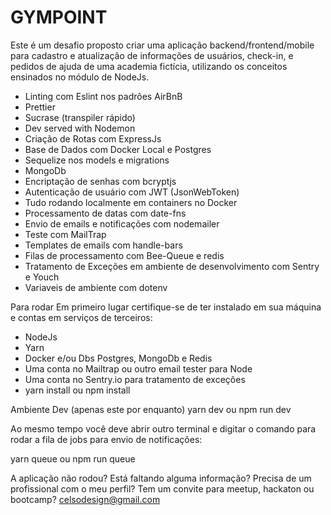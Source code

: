 # GYMPOINT
Este é um desafio proposto criar uma aplicação backend/frontend/mobile para cadastro e atualização de informações de usuários, check-in, 
e pedidos de ajuda de uma academia fictícia, utilizando os conceitos ensinados no módulo de NodeJs.

* Linting com Eslint nos padrões AirBnB
* Prettier
* Sucrase (transpiler rápido)
* Dev served with Nodemon
* Criação de Rotas com ExpressJs
* Base de Dados com Docker Local e Postgres
* Sequelize nos models e migrations
* MongoDb
* Encriptação de senhas com bcryptjs
* Autenticação de usuário com JWT (JsonWebToken)
* Tudo rodando localmente em containers no Docker
* Processamento de datas com date-fns
* Envio de emails e notificações com nodemailer
* Teste com MailTrap
* Templates de emails com handle-bars
* Filas de processamento com Bee-Queue e redis
* Tratamento de Exceções em ambiente de desenvolvimento com Sentry e Youch
* Variaveis de ambiente com dotenv

Para rodar
Em primeiro lugar certifique-se de ter instalado em sua máquina e contas em serviços de terceiros:

* NodeJs
* Yarn
* Docker e/ou Dbs Postgres, MongoDb e Redis
* Uma conta no Mailtrap ou outro email tester para Node
* Uma conta no Sentry.io para tratamento de exceções
* yarn install ou npm install

Ambiente Dev (apenas este por enquanto)
yarn dev ou npm run dev

Ao mesmo tempo você deve abrir outro terminal e digitar o comando para rodar a fila de jobs para envio de notificações:

yarn queue ou npm run queue

A aplicação não rodou? Está faltando alguma informação? Precisa de um profissional com o meu perfil? Tem um convite para meetup, hackaton ou bootcamp? celsodesign@gmail.com
